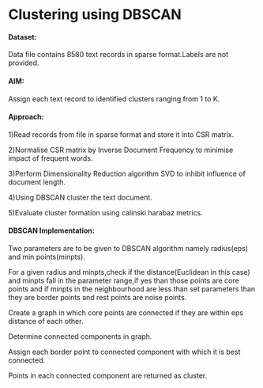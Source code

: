 # Clustering using DBSCAN 

#### Dataset:
Data file contains 8580 text records in sparse format.Labels are not provided.

#### AIM:
Assign each text record to identified clusters ranging from 1 to K.

#### Approach:
1)Read records from file in sparse format and store it into CSR matrix.

2)Normalise CSR matrix by Inverse Document Frequency to minimise impact of frequent words.

3)Perform Dimensionality Reduction algorithm SVD to inhibit influence of document length.

4)Using DBSCAN cluster the text document.

5)Evaluate cluster formation using calinski harabaz metrics.

#### DBSCAN Implementation:
Two parameters are to be given to DBSCAN algorithm namely radius(eps) and min points(minpts).

For a given radius and minpts,check if the distance(Euclidean in this case) and minpts fall in the parameter range,if yes than those points are core points and if minpts in the neighbourhood are less than set parameters than they are border points and rest points are noise points.

Create a graph in which core points are connected if they are within eps distance of each other.

Determine connected components in graph.

Assign each border point to connected component with which it is best connected.

Points in each connected component are returned as cluster.


